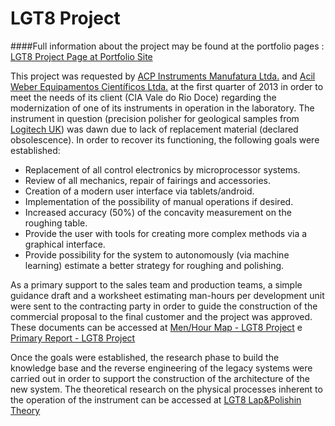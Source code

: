 # LGT8 Project

####Full information about the project may be found at the portfolio pages :  <a href='https://msantrax.github.io/lgt8/lgt8.html' target="_blank">LGT8 Project Page at Portfolio Site</a>
<p>This project was requested by <a href='http://www.acpinstruments.com.br' target="_blank">ACP Instruments Manufatura Ltda.</a> and
    <a href='https://www.acilweber.com.br/' target="_blank">Acil Weber Equipamentos Científicos Ltda.</a>  at the first quarter of 2013
    in order to meet the needs of its client (CIA Vale do Rio Doce) regarding the modernization of one of its instruments in operation in the laboratory.
    The instrument in question (precision polisher for geological samples from <a href='https://logitech.uk.com/product/pm6-precision-lapping-polishing-system/'>Logitech UK</a>)
    was dawn due to lack of replacement material (declared obsolescence). In order to recover its functioning, the following goals were established:</p>
<ul>
    <li>Replacement of all control electronics by microprocessor systems.</li>
    <li>Review of all mechanics, repair of fairings and accessories.</li>
    <li>Creation of a modern user interface via tablets/android.</li>
    <li>Implementation of the possibility of manual operations if desired.</li>
    <li>Increased accuracy (50%) of the concavity measurement on the roughing table.</li>
    <li>Provide the user with tools for creating more complex methods via a graphical interface.</li>
    <li>Provide possibility for the system to autonomously (via machine learning) estimate a better strategy for roughing and polishing.</li>
</ul>
<p>
    As a primary support to the sales team and production teams, a simple guidance draft and a worksheet estimating man-hours per development
    unit were sent to the contracting party in order to guide the construction of the commercial proposal to the final customer and the project
    was approved. These documents can be accessed at <a href="logitechMHM.pdf" target="_blank">Men/Hour Map - LGT8 Project</a> e
    <a href="logitech2.pdf" target="_blank">Primary Report - LGT8 Project</a>
</p>
<p>Once the goals were established, the research phase to build the knowledge base and the reverse engineering of the legacy systems
    were carried out in order to support the construction of the architecture of the new system. The theoretical research on the physical processes
    inherent to the operation of the instrument can be accessed at <a href='#' target="_blank">LGT8 Lap&Polishin Theory</a>
</p>